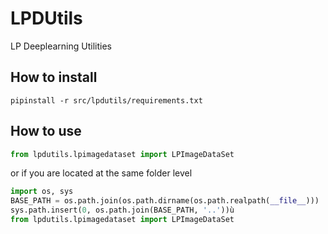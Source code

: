 # LPDUtils
LP Deeplearning Utilities

## How to install
```
pipinstall -r src/lpdutils/requirements.txt
```

## How to use

```python
from lpdutils.lpimagedataset import LPImageDataSet
```

or if you are located at the same folder level

```python
import os, sys
BASE_PATH = os.path.join(os.path.dirname(os.path.realpath(__file__)))
sys.path.insert(0, os.path.join(BASE_PATH, '..'))ù
from lpdutils.lpimagedataset import LPImageDataSet
```
